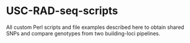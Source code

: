 # USC-RAD-seq-scripts

All custom Perl scripts and file examples described here to obtain shared SNPs and
compare genotypes from two building-loci pipelines.
